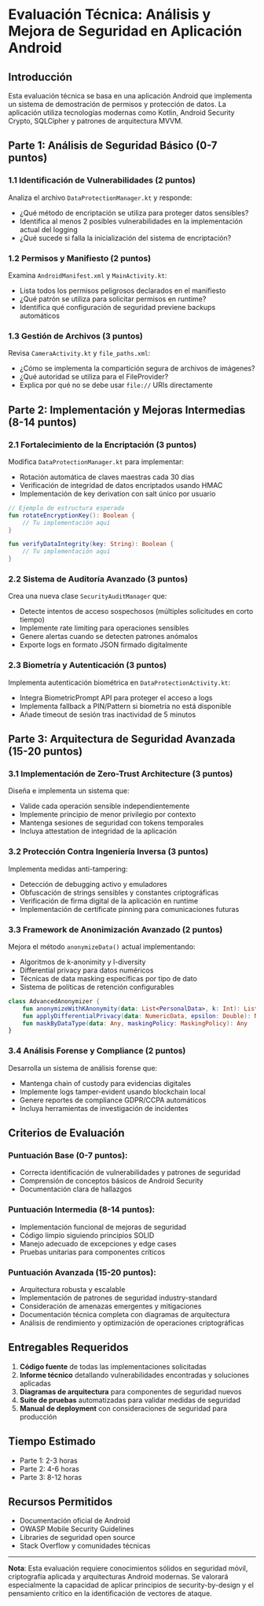 # Evaluación Técnica: Análisis y Mejora de Seguridad en Aplicación Android

## Introducción
Esta evaluación técnica se basa en una aplicación Android que implementa un sistema de demostración de permisos y protección de datos. La aplicación utiliza tecnologías modernas como Kotlin, Android Security Crypto, SQLCipher y patrones de arquitectura MVVM.

## Parte 1: Análisis de Seguridad Básico (0-7 puntos)

### 1.1 Identificación de Vulnerabilidades (2 puntos)
Analiza el archivo `DataProtectionManager.kt` y responde:
- ¿Qué método de encriptación se utiliza para proteger datos sensibles?
- Identifica al menos 2 posibles vulnerabilidades en la implementación actual del logging
- ¿Qué sucede si falla la inicialización del sistema de encriptación?

### 1.2 Permisos y Manifiesto (2 puntos)
Examina `AndroidManifest.xml` y `MainActivity.kt`:
- Lista todos los permisos peligrosos declarados en el manifiesto
- ¿Qué patrón se utiliza para solicitar permisos en runtime?
- Identifica qué configuración de seguridad previene backups automáticos

### 1.3 Gestión de Archivos (3 puntos)
Revisa `CameraActivity.kt` y `file_paths.xml`:
- ¿Cómo se implementa la compartición segura de archivos de imágenes?
- ¿Qué autoridad se utiliza para el FileProvider?
- Explica por qué no se debe usar `file://` URIs directamente

## Parte 2: Implementación y Mejoras Intermedias (8-14 puntos)

### 2.1 Fortalecimiento de la Encriptación (3 puntos)
Modifica `DataProtectionManager.kt` para implementar:
- Rotación automática de claves maestras cada 30 días
- Verificación de integridad de datos encriptados usando HMAC
- Implementación de key derivation con salt único por usuario

```kotlin
// Ejemplo de estructura esperada
fun rotateEncryptionKey(): Boolean {
    // Tu implementación aquí
}

fun verifyDataIntegrity(key: String): Boolean {
    // Tu implementación aquí
}
```

### 2.2 Sistema de Auditoría Avanzado (3 puntos)
Crea una nueva clase `SecurityAuditManager` que:
- Detecte intentos de acceso sospechosos (múltiples solicitudes en corto tiempo)
- Implemente rate limiting para operaciones sensibles
- Genere alertas cuando se detecten patrones anómalos
- Exporte logs en formato JSON firmado digitalmente

### 2.3 Biometría y Autenticación (3 puntos)
Implementa autenticación biométrica en `DataProtectionActivity.kt`:
- Integra BiometricPrompt API para proteger el acceso a logs
- Implementa fallback a PIN/Pattern si biometría no está disponible
- Añade timeout de sesión tras inactividad de 5 minutos

## Parte 3: Arquitectura de Seguridad Avanzada (15-20 puntos)

### 3.1 Implementación de Zero-Trust Architecture (3 puntos)
Diseña e implementa un sistema que:
- Valide cada operación sensible independientemente
- Implemente principio de menor privilegio por contexto
- Mantenga sesiones de seguridad con tokens temporales
- Incluya attestation de integridad de la aplicación

### 3.2 Protección Contra Ingeniería Inversa (3 puntos)
Implementa medidas anti-tampering:
- Detección de debugging activo y emuladores
- Obfuscación de strings sensibles y constantes criptográficas
- Verificación de firma digital de la aplicación en runtime
- Implementación de certificate pinning para comunicaciones futuras

### 3.3 Framework de Anonimización Avanzado (2 puntos)
Mejora el método `anonymizeData()` actual implementando:
- Algoritmos de k-anonimity y l-diversity
- Differential privacy para datos numéricos
- Técnicas de data masking específicas por tipo de dato
- Sistema de políticas de retención configurables

```kotlin
class AdvancedAnonymizer {
    fun anonymizeWithKAnonymity(data: List<PersonalData>, k: Int): List<AnonymizedData>
    fun applyDifferentialPrivacy(data: NumericData, epsilon: Double): NumericData
    fun maskByDataType(data: Any, maskingPolicy: MaskingPolicy): Any
}
```

### 3.4 Análisis Forense y Compliance (2 puntos)
Desarrolla un sistema de análisis forense que:
- Mantenga chain of custody para evidencias digitales
- Implemente logs tamper-evident usando blockchain local
- Genere reportes de compliance GDPR/CCPA automáticos
- Incluya herramientas de investigación de incidentes

## Criterios de Evaluación

### Puntuación Base (0-7 puntos):
- Correcta identificación de vulnerabilidades y patrones de seguridad
- Comprensión de conceptos básicos de Android Security
- Documentación clara de hallazgos

### Puntuación Intermedia (8-14 puntos):
- Implementación funcional de mejoras de seguridad
- Código limpio siguiendo principios SOLID
- Manejo adecuado de excepciones y edge cases
- Pruebas unitarias para componentes críticos

### Puntuación Avanzada (15-20 puntos):
- Arquitectura robusta y escalable
- Implementación de patrones de seguridad industry-standard
- Consideración de amenazas emergentes y mitigaciones
- Documentación técnica completa con diagramas de arquitectura
- Análisis de rendimiento y optimización de operaciones criptográficas

## Entregables Requeridos

1. **Código fuente** de todas las implementaciones solicitadas
2. **Informe técnico** detallando vulnerabilidades encontradas y soluciones aplicadas
3. **Diagramas de arquitectura** para componentes de seguridad nuevos
4. **Suite de pruebas** automatizadas para validar medidas de seguridad
5. **Manual de deployment** con consideraciones de seguridad para producción

## Tiempo Estimado
- Parte 1: 2-3 horas
- Parte 2: 4-6 horas  
- Parte 3: 8-12 horas

## Recursos Permitidos
- Documentación oficial de Android
- OWASP Mobile Security Guidelines
- Libraries de seguridad open source
- Stack Overflow y comunidades técnicas

---

**Nota**: Esta evaluación requiere conocimientos sólidos en seguridad móvil, criptografía aplicada y arquitecturas Android modernas. Se valorará especialmente la capacidad de aplicar principios de security-by-design y el pensamiento crítico en la identificación de vectores de ataque.